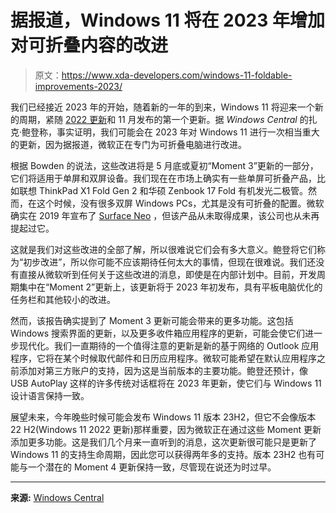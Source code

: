 # 据报道，Windows 11 将在 2023 年增加对可折叠内容的改进

> 原文：<https://www.xda-developers.com/windows-11-foldable-improvements-2023/>

我们已经接近 2023 年的开始，随着新的一年的到来，Windows 11 将迎来一个新的周期，紧随 [2022 更新](https://www.xda-developers.com/windows-11-22h2/)和 11 月发布的第一个更新。据 *Windows Central* 的扎克·鲍登称，事实证明，我们可能会在 2023 年对 Windows 11 进行一次相当重大的更新，因为据报道，微软正在专门为可折叠电脑进行改进。

根据 Bowden 的说法，这些改进将是 5 月底或夏初“Moment 3”更新的一部分，它们将适用于单屏和双屏设备。我们现在在市场上确实有一些单屏可折叠产品，比如联想 ThinkPad X1 Fold Gen 2 和华硕 Zenbook 17 Fold 有机发光二极管。然而，在这个时候，没有很多双屏 Windows PCs，尤其是没有可折叠的配置。微软确实在 2019 年宣布了 [Surface Neo](https://www.xda-developers.com/intel-discontinuing-lakefield-chips-surface-neo/) ，但该产品从未取得成果，该公司也从未再提起过它。

这就是我们对这些改进的全部了解，所以很难说它们会有多大意义。鲍登将它们称为“初步改进”，所以你可能不应该期待任何太大的事情，但现在很难说。我们还没有直接从微软听到任何关于这些改进的消息，即使是在内部计划中。目前，开发周期集中在“Moment 2”更新上，该更新将于 2023 年初发布，具有平板电脑优化的任务栏和其他较小的改进。

然而，该报告确实提到了 Moment 3 更新可能会带来的更多功能。这包括 Windows 搜索界面的更新，以及更多收件箱应用程序的更新，可能会使它们进一步现代化。我们一直期待的一个值得注意的更新是新的基于网络的 Outlook 应用程序，它将在某个时候取代邮件和日历应用程序。微软可能希望在默认应用程序之前添加对第三方账户的支持，因为这是当前版本的主要功能。鲍登还预计，像 USB AutoPlay 这样的许多传统对话框将在 2023 年更新，使它们与 Windows 11 设计语言保持一致。

展望未来，今年晚些时候可能会发布 Windows 11 版本 23H2，但它不会像版本 22 H2(Windows 11 2022 更新)那样重要，因为微软正在通过这些 Moment 更新添加更多功能。这是我们几个月来一直听到的消息，这次更新很可能只是更新了 Windows 11 的支持生命周期，因此您可以获得两年多的支持。版本 23H2 也有可能与一个潜在的 Moment 4 更新保持一致，尽管现在说还为时过早。

* * *

**来源:** [Windows Central](https://www.windowscentral.com/software-apps/windows-11/looking-ahead-whats-next-for-windows-11-in-2023)